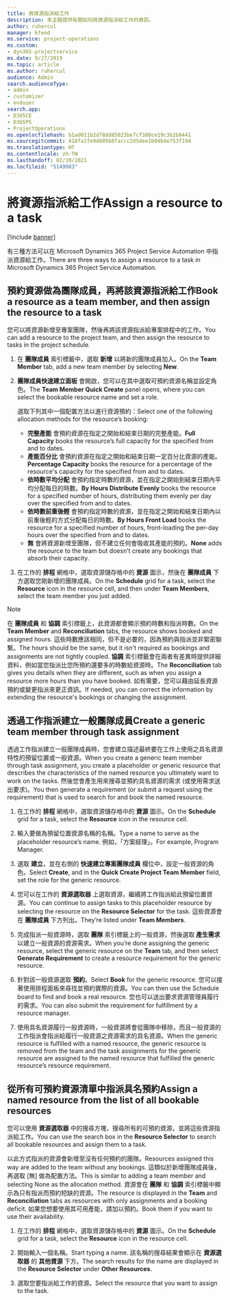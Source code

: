 ```yaml
---
title: 將資源指派給工作
description: 本主題提供有關如何將資源指派給工作的資訊。
author: ruhercul
manager: kfend
ms.service: project-operations
ms.custom:
- dyn365-projectservice
ms.date: 9/27/2019
ms.topic: article
ms.author: ruhercul
audience: Admin
search.audienceType:
- admin
- customizer
- enduser
search.app:
- D365CE
- D365PS
- ProjectOperations
ms.openlocfilehash: b1ad011b2d78dd85023be7cf380ce19c3b2b8441
ms.sourcegitcommit: 418fa1fe9d605b8faccc2d5dee1b04b4e753f194
ms.translationtype: HT
ms.contentlocale: zh-TW
ms.lasthandoff: 02/10/2021
ms.locfileid: "5149983"
---
```

# <a name="assign-a-resource-to-a-task"></a><span data-ttu-id="a75f3-103">將資源指派給工作</span><span class="sxs-lookup"><span data-stu-id="a75f3-103">Assign a resource to a task</span></span>

[!include [banner](../includes/psa-now-project-operations.md)]

<span data-ttu-id="a75f3-104">有三種方法可以在 Microsoft Dynamics 365 Project Service Automation 中指派資源給工作。</span><span class="sxs-lookup"><span data-stu-id="a75f3-104">There are three ways to assign a resource to a task in Microsoft Dynamics 365 Project Service Automation.</span></span>

## <a name="book-a-resource-as-a-team-member-and-then-assign-the-resource-to-a-task"></a><span data-ttu-id="a75f3-105">預約資源做為團隊成員，再將該資源指派給工作</span><span class="sxs-lookup"><span data-stu-id="a75f3-105">Book a resource as a team member, and then assign the resource to a task</span></span>

<span data-ttu-id="a75f3-106">您可以將資源新增至專案團隊，然後再將該資源指派給專案排程中的工作。</span><span class="sxs-lookup"><span data-stu-id="a75f3-106">You can add a resource to the project team, and then assign the resource to tasks in the project schedule.</span></span>

1. <span data-ttu-id="a75f3-107">在 **團隊成員** 索引標籤中，選取 **新增** 以將新的團隊成員加入。</span><span class="sxs-lookup"><span data-stu-id="a75f3-107">On the **Team Member** tab, add a new team member by selecting **New**.</span></span> 

2. <span data-ttu-id="a75f3-108">**團隊成員快速建立面板** 會開啟，您可以在其中選取可預約資源名稱並設定角色。</span><span class="sxs-lookup"><span data-stu-id="a75f3-108">The **Team Member Quick Create** panel opens, where you can select the bookable resource name and set a role.</span></span> 

    <span data-ttu-id="a75f3-109">選取下列其中一個配置方法以進行資源預約：</span><span class="sxs-lookup"><span data-stu-id="a75f3-109">Select one of the following allocation methods for the resource’s booking:</span></span>

    - <span data-ttu-id="a75f3-110">**完整產能** 會預約資源在指定之開始和結束日期的完整產能。</span><span class="sxs-lookup"><span data-stu-id="a75f3-110">**Full Capacity** books the resource’s full capacity for the specified from and to dates.</span></span>
    - <span data-ttu-id="a75f3-111">**產能百分比** 會預約資源在指定之開始和結束日期一定百分比資源的產能。</span><span class="sxs-lookup"><span data-stu-id="a75f3-111">**Percentage Capacity** books the resource for a percentage of the resource's capacity for the specified from and to dates.</span></span>
    - <span data-ttu-id="a75f3-112">**依時數平均分配** 會預約指定時數的資源，並在指定之開始到結束日期內平均分配每日的時數。</span><span class="sxs-lookup"><span data-stu-id="a75f3-112">**By Hours Distribute Evenly** books the resource for a specified number of hours, distributing them evenly per day over the specified from and to dates.</span></span>
    - <span data-ttu-id="a75f3-113">**依時數前重後輕** 會預約指定時數的資源，並在指定之開始和結束日期內以前重後輕的方式分配每日的時數。</span><span class="sxs-lookup"><span data-stu-id="a75f3-113">**By Hours Front Load** books the resource for a specified number of hours, front-loading the per-day hours over the specified from and to dates.</span></span>
    - <span data-ttu-id="a75f3-114">**無** 會將資源新增至團隊，但不建立任何會吸收其產能的預約。</span><span class="sxs-lookup"><span data-stu-id="a75f3-114">**None** adds the resource to the team but doesn’t create any bookings that absorb their capacity.</span></span>

3. <span data-ttu-id="a75f3-115">在工作的 **排程** 網格中，選取資源儲存格中的 **資源** 圖示，然後在 **團隊成員** 下方選取您剛新增的團隊成員。</span><span class="sxs-lookup"><span data-stu-id="a75f3-115">On the **Schedule** grid for a task, select the **Resource** icon in the resource cell, and then under **Team Members**, select the team member you just added.</span></span> 

> [!NOTE]
> <span data-ttu-id="a75f3-116">在 **團隊成員** 和 **協調** 索引標籤上，此資源都會顯示預約時數和指派時數。</span><span class="sxs-lookup"><span data-stu-id="a75f3-116">On the **Team Member** and **Reconciliation** tabs, the resource shows booked and assigned hours.</span></span> <span data-ttu-id="a75f3-117">這些時數應該相同，但不是必要的，因為預約與指派並非緊密聯繫。</span><span class="sxs-lookup"><span data-stu-id="a75f3-117">The hours should be the same, but it isn't required as bookings and assignments are not tightly coupled.</span></span> <span data-ttu-id="a75f3-118">**協調** 索引標籤會在兩者有差異時提供詳細資料，例如當您指派比您所預約還要多的時數給資源時。</span><span class="sxs-lookup"><span data-stu-id="a75f3-118">The **Reconciliation** tab gives you details when they are different, such as when you assign a resource more hours than you have booked.</span></span> <span data-ttu-id="a75f3-119">如有需要，您可以藉由延長資源預約或變更指派來更正資訊。</span><span class="sxs-lookup"><span data-stu-id="a75f3-119">If needed, you can correct the information by extending the resource's bookings or changing the assignment.</span></span>

## <a name="create-a-generic-team-member-through-task-assignment"></a><span data-ttu-id="a75f3-120">透過工作指派建立一般團隊成員</span><span class="sxs-lookup"><span data-stu-id="a75f3-120">Create a generic team member through task assignment</span></span>

<span data-ttu-id="a75f3-121">透過工作指派建立一般團隊成員時，您會建立描述最終要在工作上使用之具名資源特性的預留位置或一般資源。</span><span class="sxs-lookup"><span data-stu-id="a75f3-121">When you create a generic team member through task assignment, you create a placeholder or generic resource that describes the characteristics of the named resource you ultimately want to work on the tasks.</span></span> <span data-ttu-id="a75f3-122">然後您會產生用來搜尋並預約具名資源的需求 (或使用需求送出要求)。</span><span class="sxs-lookup"><span data-stu-id="a75f3-122">You then generate a requirement (or submit a request using the requirement) that is used to search for and book the named resource.</span></span>

1. <span data-ttu-id="a75f3-123">在工作的 **排程** 網格中，選取資源儲存格中的 **資源** 圖示。</span><span class="sxs-lookup"><span data-stu-id="a75f3-123">On the **Schedule** grid for a task, select the **Resource** icon in the resource cell.</span></span>

2. <span data-ttu-id="a75f3-124">輸入要做為預留位置資源名稱的名稱。</span><span class="sxs-lookup"><span data-stu-id="a75f3-124">Type a name to serve as the placeholder resource’s name.</span></span> <span data-ttu-id="a75f3-125">例如，「方案經理」。</span><span class="sxs-lookup"><span data-stu-id="a75f3-125">For example, Program Manager.</span></span>

3. <span data-ttu-id="a75f3-126">選取 **建立**，並在右側的 **快速建立專案團隊成員** 欄位中，設定一般資源的角色。</span><span class="sxs-lookup"><span data-stu-id="a75f3-126">Select **Create**, and in the **Quick Create Project Team Member** field, set the role for the generic resource.</span></span>

4. <span data-ttu-id="a75f3-127">您可以在工作的 **資源選取器** 上選取資源，繼續將工作指派給此預留位置資源。</span><span class="sxs-lookup"><span data-stu-id="a75f3-127">You can continue to assign tasks to this placeholder resource by selecting the resource on the **Resource Selector** for the task.</span></span> <span data-ttu-id="a75f3-128">這些資源會在 **團隊成員** 下方列出。</span><span class="sxs-lookup"><span data-stu-id="a75f3-128">They’re listed under **Team Members**.</span></span>

5. <span data-ttu-id="a75f3-129">完成指派一般資源時，選取 **團隊** 索引標籤上的一般資源，然後選取 **產生需求** 以建立一般資源的資源需求。</span><span class="sxs-lookup"><span data-stu-id="a75f3-129">When you’re done assigning the generic resource, select the generic resource on the **Team** tab, and then select **Generate Requirement** to create a resource requirement for the generic resource.</span></span>

6. <span data-ttu-id="a75f3-130">針對該一般資源選取 **預約**。</span><span class="sxs-lookup"><span data-stu-id="a75f3-130">Select **Book** for the generic resource.</span></span> <span data-ttu-id="a75f3-131">您可以接著使用排程面板來尋找並預約實際的資源。</span><span class="sxs-lookup"><span data-stu-id="a75f3-131">You can then use the Schedule board to find and book a real resource.</span></span> <span data-ttu-id="a75f3-132">您也可以送出要求資源管理員履行的需求。</span><span class="sxs-lookup"><span data-stu-id="a75f3-132">You can also submit the requirement for fulfillment by a resource manager.</span></span>

7. <span data-ttu-id="a75f3-133">使用具名資源履行一般資源時，一般資源將會從團隊中移除，而且一般資源的工作指派會指派給履行一般資源之資源需求的具名資源。</span><span class="sxs-lookup"><span data-stu-id="a75f3-133">When the generic resource is fulfilled with a named resource, the generic resource is removed from the team and the task assignments for the generic resource are assigned to the named resource that fulfilled the generic resource’s resource requirement.</span></span>

## <a name="assign-a-named-resource-from-the-list-of-all-bookable-resources"></a><span data-ttu-id="a75f3-134">從所有可預約資源清單中指派具名預約</span><span class="sxs-lookup"><span data-stu-id="a75f3-134">Assign a named resource from the list of all bookable resources</span></span>

<span data-ttu-id="a75f3-135">您可以使用 **資源選取器** 中的搜尋方塊，搜尋所有的可預約資源，並將這些資源指派給工作。</span><span class="sxs-lookup"><span data-stu-id="a75f3-135">You can use the search box in the **Resource Selector** to search all bookable resources and assign them to a task.</span></span>

<span data-ttu-id="a75f3-136">以此方式指派的資源會新增至沒有任何預約的團隊。</span><span class="sxs-lookup"><span data-stu-id="a75f3-136">Resources assigned this way are added to the team without any bookings.</span></span> <span data-ttu-id="a75f3-137">這類似於新增團隊成員後，再選取 [無] 做為配置方法。</span><span class="sxs-lookup"><span data-stu-id="a75f3-137">This is similar to adding a team member and selecting None as the allocation method.</span></span> <span data-ttu-id="a75f3-138">資源會在 **團隊** 和 **協調** 索引標籤中顯示為只有指派而預約短缺的資源。</span><span class="sxs-lookup"><span data-stu-id="a75f3-138">The resource is displayed in the **Team** and **Reconciliation** tabs as resources with only assignments and a booking deficit.</span></span> <span data-ttu-id="a75f3-139">如果您想要使用其可用產能，請加以預約。</span><span class="sxs-lookup"><span data-stu-id="a75f3-139">Book them if you want to use their availability.</span></span>

1. <span data-ttu-id="a75f3-140">在工作的 **排程** 網格中，選取資源儲存格中的 **資源** 圖示。</span><span class="sxs-lookup"><span data-stu-id="a75f3-140">On the **Schedule** grid for a task, select the **Resource** icon in the resource cell.</span></span>

2. <span data-ttu-id="a75f3-141">開始輸入一個名稱。</span><span class="sxs-lookup"><span data-stu-id="a75f3-141">Start typing a name.</span></span> <span data-ttu-id="a75f3-142">該名稱的搜尋結果會顯示在 **資源選取器** 的 **其他資源** 下方。</span><span class="sxs-lookup"><span data-stu-id="a75f3-142">The search results for the name are displayed in the **Resource Selector** under **Other Resources**.</span></span>

3. <span data-ttu-id="a75f3-143">選取您要指派給工作的資源。</span><span class="sxs-lookup"><span data-stu-id="a75f3-143">Select the resource that you want to assign to the task.</span></span>

